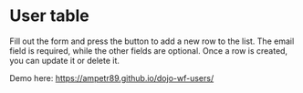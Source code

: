 # User table
Fill out the form and press the button to add a new row to the list. The email field is required, while the other fields are optional. Once a row is created, you can update it or delete it. 

Demo here: https://ampetr89.github.io/dojo-wf-users/
